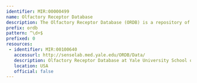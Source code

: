 ```yaml
---
identifier: MIR:00000499
name: Olfactory Receptor Database
description: The Olfactory Receptor Database (ORDB) is a repository of genomics and proteomics information of olfactory receptors (ORs). It includes a broad range of chemosensory genes and proteins, that includes in addition to ORs the taste papilla receptors (TPRs), vomeronasal organ receptors (VNRs), insect olfactory receptors (IORs), Caenorhabditis elegans chemosensory receptors (CeCRs), fungal pheromone receptors (FPRs).
prefix: ordb
pattern: ^\d+$
prefixed: 0
resources:
 - identifier: MIR:00100640
   accessurl: http://senselab.med.yale.edu/ORDB/Data/
   description: Olfactory Receptor Database at Yale University School of Medicine
   location: USA
   official: false
---
```

